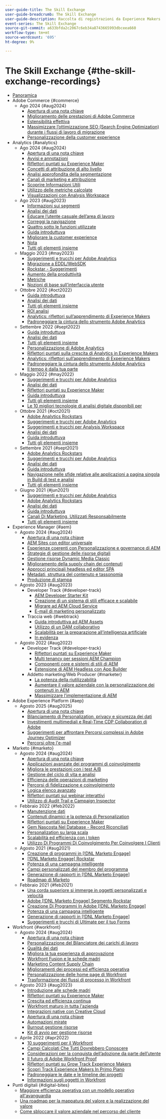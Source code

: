 ```yaml
---
user-guide-title: The Skill Exchange
user-guide-breadcrumb: The Skill Exchange
user-guide-description: Raccolta di registrazioni da Experience Makers The Skill Exchange
event-series: The Skill Exchange
source-git-commit: a633bfda2c2067c6eb34a8743665993dbceea660
workflow-type: tm+mt
source-wordcount: '695'
ht-degree: 9%

---
```



# The Skill Exchange {#the-skill-exchange-recordings}

+ [Panoramica](overview.md)
+ Adobe Commerce {#commerce}
   + Ago 2024 {#aug2024}
      + [Apertura di una nota chiave](commerce/aug2024/keynote.md)
      + [Miglioramento delle prestazioni di Adobe Commerce](commerce/aug2024/commerce-performance.md)
      + [Estensibilità effettiva](commerce/aug2024/extensibility.md)
      + [Massimizzare l’ottimizzazione SEO (Search Engine Optimization) durante i flussi di lavoro di migrazione](commerce/aug2024/seo-migration-workflows.md)
      + [Personalizzazione della customer experience](commerce/aug2024/personalization.md)
+ Analytics {#analytics}
   + Ago 2024 {#aug2024}
      + [Apertura di una nota chiave](analytics/aug2024/keynote.md)
      + [Avvisi e annotazioni](analytics/aug2024/alerts-annotations.md)
      + [Riflettori puntati su Experience Maker](analytics/aug2024/spotlight-reporting-analysis.md)
      + [Concetti di attribuzione di alto livello](analytics/aug2024/attribution-concepts.md)
      + [Analisi approfondita della segmentazione](analytics/aug2024/segmentation.md)
      + [Canali di marketing e attribuzione](analytics/aug2024/marketing-channels-attribution.md)
      + [Scoprire Informazioni Utili](analytics/aug2024/uncover-valuable-insights.md)
      + [Utilizzo delle metriche calcolate](analytics/aug2024/calculated-metrics.md)
      + [Visualizzazioni con Analysis Workspace](analytics/aug2024/spotlight-visualizations.md)
   + Ago 2023 {#aug2023}
      + [Informazioni sui segmenti](analytics/aug2023/spotlight-segments.md)
      + [Analisi dei dati](analytics/aug2023/analyze-the-data.md)
      + [Educare l’utente casuale dell’area di lavoro](analytics/aug2023/spotlight-workspace-user.md)
      + [Correggi la navigazione](analytics/aug2023/fix-navigation.md)
      + [Quattro sotto le funzioni utilizzate](analytics/aug2023/data-analysis.md)
      + [Guida introduttuva](analytics/aug2023/getting-started.md)
      + [Migliorare la customer experience](analytics/aug2023/anti-conversion.md)
      + [Nota](analytics/aug2023/keynote.md)
      + [Tutti gli elementi insieme](analytics/aug2023/putting-together.md)
   + Maggio 2023 {#may2023}
      + [Suggerimenti e trucchi per Adobe Analytics](analytics/may2023/tips-and-tricks.md)
      + [Migrazione a EDDL/WebSDK](analytics/may2023/migrate.md)
      + [Rockstar - Suggerimenti](analytics/may2023/rockstar-tips.md)
      + [Aumento della produttività](analytics/may2023/productivity.md)
      + [Metriche](analytics/may2023/metrics.md)
      + [Nozioni di base sull’interfaccia utente](analytics/may2023/user-interface.md)
   + Ottobre 2022 {#oct2022}
      + [Guida introduttuva](analytics/oct2022/getting-started.md)
      + [Analisi dei dati](analytics/oct2022/analyzing-the-data.md)
      + [Tutti gli elementi insieme](analytics/oct2022/putting-it-all-together.md)
      + [ROI analisi](analytics/oct2022/analytics-roi.md)
      + [Analytics: riflettori sull’apprendimento di Experience Makers](analytics/oct2022/spotlight.md)
      + [Padroneggiare la cintura dello strumento Adobe Analytics](analytics/oct2022/toolbelt.md)
   + Settembre 2022 {#sept2022}
      + [Guida introduttuva](analytics/sept2022/getting-started.md)
      + [Analisi dei dati](analytics/sept2022/analyzing-the-data.md)
      + [Tutti gli elementi insieme](analytics/sept2022/putting-it-all-together.md)
      + [Personalizzazione di Adobe Analytics](analytics/sept2022/making-analytics-your-own.md)
      + [Riflettori puntati sulla crescita di Analytics in Experience Makers](analytics/sept2022/grow-spotlight.md)
      + [Analytics: riflettori sull’apprendimento di Experience Makers](analytics/sept2022/learn-spotlight.md)
      + [Padroneggiare la cintura dello strumento Adobe Analytics](analytics/sept2022/toolbelt.md)
      + [Il tempo è dalla tua parte](analytics/sept2022/time-is-on-your-side.md)
   + Maggio 2022 {#may2022}
      + [Suggerimenti e trucchi per Adobe Analytics](analytics/may2022/tips-and-tricks.md)
      + [Analisi dei dati](analytics/may2022/analyze-data.md)
      + [Riflettori puntati su Experience Maker](analytics/may2022/experience-makers-spotlight.md)
      + [Guida introduttuva](analytics/may2022/getting-started.md)
      + [Tutti gli elementi insieme](analytics/may2022/putting-all-together.md)
      + [Le 10 migliori tecnologie di analisi digitale disponibili per](analytics/may2022/top-ten.md)
   + Ottobre 2021 {#oct2021}
      + [Adobe Analytics Rockstars](analytics/oct2021/analytics-rockstars.md)
      + [Suggerimenti e trucchi per Adobe Analytics](analytics/oct2021/tips-and-tricks.md)
      + [Suggerimenti e trucchi per Analysis Workspace](analytics/oct2021/analysis-workspace-tips-and-tricks.md)
      + [Analisi dei dati](analytics/oct2021/analyze-data.md)
      + [Guida introduttuva](analytics/oct2021/getting-started.md)
      + [Tutti gli elementi insieme](analytics/oct2021/putting-all-together.md)
   + Settembre 2021 {#sept2021}
      + [Adobe Analytics Rockstars](analytics/sept2021/analytics-rockstars.md)
      + [Suggerimenti e trucchi per Adobe Analytics](analytics/sept2021/tips-and-tricks.md)
      + [Analisi dei dati](analytics/sept2021/analyze-data.md)
      + [Guida introduttuva](analytics/sept2021/getting-started.md)
      + [Navigazione nelle sfide relative alle applicazioni a pagina singola in Build di test e analisi](analytics/sept2021/navigate-spa.md)
      + [Tutti gli elementi insieme](analytics/sept2021/putting-all-together.md)
   + Giugno 2021 {#jun2021}
      + [Suggerimenti e trucchi per Adobe Analytics](analytics/jun2021/tips-and-tricks.md)
      + [Adobe Analytics Rockstars](analytics/jun2021/analytics-rockstars.md)
      + [Analisi dei dati](analytics/jun2021/analyze-data.md)
      + [Guida introduttuva](analytics/jun2021/getting-started.md)
      + [Canali Di Marketing, Utilizzati Responsabilmente](analytics/jun2021/marketing-channels.md)
      + [Tutti gli elementi insieme](analytics/jun2021/putting-all-together.md)
+ Experience Manager {#aem}
   + Agosto 2024 {#aug2024}
      + [Apertura di una nota chiave](aem/aug2024/keynote.md)
      + [AEM Sites con editor universale](aem/aug2024/universal-editor.md)
      + [Esperienze coerenti con Personalizzazione e governance di AEM](aem/aug2024/customize-elements.md)
      + [Strategie di gestione delle risorse digitali](aem/aug2024/spotlight-dam-strategies.md)
      + [Gestione risorse Dynamic Media Classic](aem/aug2024/dmc-asset-management.md)
      + [Miglioramento della supply chain dei contenuti](aem/aug2024/spotlight-content-supply-chain.md)
      + [Approcci principali headless ed editor SPA](aem/aug2024/headless-spa-editor.md)
      + [Metadati, struttura del contenuto e tassonomia](aem/aug2024/dam-performance.md)
      + [Produzione di stampa](aem/aug2024/print-production.md)
   + Agosto 2023 {#aug2023}
      + Developer Track {#developer-track}
         + [AEM Developer Starter Kit](aem/aug2023/deploy-new-project.md)
         + [Creazione di un sistema di stili efficace e scalabile](aem/aug2023/scalable-style-system.md)
         + [Migrare ad AEM Cloud Service](aem/aug2023/migrate-to-aemcs.md)
         + [E-mail di marketing personalizzato](aem/aug2023/personalized-marketing-emails.md)
      + Traccia web {#webtrack}
         + [Guida introduttiva ad AEM Assets](aem/aug2023/getting-started-aem-assets.md)
         + [Utilizzo di un DAM collaborativo](aem/aug2023/collaborative-dam.md)
         + [Scalabilità per la preparazione all’intelligenza artificiale](aem/aug2023/metadata.md)
         + [In evidenza](aem/aug2023/spotlight.md)
   + Agosto 2022 {#aug2022}
      + Developer Track {#developer-track}
         + [Riflettori puntati su Experience Maker](aem/aug2022/spotlight.md)
         + [Multi tenancy per sessioni AEM Champion](aem/aug2022/multi-tenancy.md)
         + [Componenti core e sistemi di stili di AEM](aem/aug2022/core-components.md)
         + [Estensione di AEM Headless con App Builder](aem/aug2022/app-builder.md)
      + Addetto marketing/Web Producer {#marketer}
         + [La potenza della riutilizzabilità](aem/aug2022/reusability.md)
         + [Aumentare il valore aziendale con la personalizzazione dei contenuti in AEM](aem/aug2022/personalization.md)
         + [Massimizzare l’implementazione di AEM](aem/aug2022/implementation.md)
+ Adobe Experience Platform {#aep}
   + Agosto 2025 {#aug2025}
      + [Apertura di una nota chiave](aep-apps/2025/aug/opening-keynote.md)
      + [Bilanciamento di Personalization, privacy e sicurezza dei dati](aep-apps/2025/aug/personalization-privacy-data-security.md)
      + [Investimenti multimediali e Real-Time CDP Collaboration di Adobe](aep-apps/2025/aug/real-time-cdp-collaboration.md)
      + [Suggerimenti per affrontare Percorsi complessi in Adobe Journey Optimizer](aep-apps/2025/aug/tips-for-tackling-journeys.md)
      + [Percorsi oltre l&#39;e-mail](aep-apps/2025/aug/journeys-beyond-email.md)
+ Marketo {#marketo}
   + Agosto 2024 {#aug2024}
      + [Apertura di una nota chiave](marketo/aug2024/keynote.md)
      + [Applicazioni avanzate dei programmi di coinvolgimento](marketo/aug2024/advanced-applications-engagment-programs.md)
      + [Migliora le prestazioni con i test A/B](marketo/aug2024/a-b-testing.md)
      + [Gestione del ciclo di vita e analisi](marketo/aug2024/lifecycle-management-analytics.md)
      + [Efficienza delle operazioni di marketing](marketo/aug2024/spotlight-marketing-ops-efficiency.md)
      + [Percorsi di fidelizzazione e coinvolgimento](marketo/aug2024/retention-engagement-journey.md)
      + [Logica elenco avanzato](marketo/aug2024/smart-list-logic.md)
      + [Riflettori puntati sui webinar interattivi](marketo/aug2024/spotlight-interactive-webinars.md)
      + [Utilizzo di Audit Trail e Campaign Inspector](marketo/aug2024/audit-trail-campaign-inspector.md)
   + Febbraio 2022 {#feb2022}
      + [Manutenzione dati](marketo/feb2022/data-maintenance.md)
      + [Contenuti dinamici e la potenza di Personalization](marketo/feb2022/dynamic-content.md)
      + [Riflettori puntati su Experience Maker](marketo/feb2022/experience-makers-spotlight.md)
      + [Gem Nascosta Nel Database - Record Riconciliati](marketo/feb2022/hidden-gems.md)
      + [Personalization su larga scala](marketo/feb2022/personalization-at-scale.md)
      + [Scalabilità ed efficienza con i token](marketo/feb2022/using-tokens.md)
      + [Utilizzo Di Programmi Di Coinvolgimento Per Coinvolgere I Clienti](marketo/feb2022/utilize-engagement-programs.md)
   + Agosto 2021 {#aug2021}
      + [Creazione di programmi in  [!DNL Marketo Engage]](marketo/aug2021/create-programs.md)
      + [[!DNL Marketo Engage] Rockstar](marketo/aug2021/engage-rockstars.md)
      + [Potenza di una campagna intelligente](marketo/aug2021/smart-campaign.md)
      + [Campi personalizzati del membro del programma](marketo/aug2021/program-member-custom-fields.md)
      + [Generazione di rapporti in  [!DNL Marketo Engage]](marketo/aug2021/reporting.md)
      + [Roadmap di Marketo](marketo/aug2021/marketo-roadmap.md)
   + Febbraio 2021 {#feb2021}
      + [Una corda superiore si immerge in oggetti personalizzati e velocità](marketo/feb2021/custom-objects.md)
      + [Adobe [!DNL Marketo Engage] Segmento Rockstar](marketo/feb2021/rockstar.md)
      + [Creazione Di Programmi In Adobe [!DNL Marketo Engage]](marketo/feb2021/create-programs.md)
      + [Potenza di una campagna intelligente](marketo/feb2021/power-of-smart-campaign.md)
      + [Generazione di rapporti in  [!DNL Marketo Engage]](marketo/feb2021/reporting-within-marketo.md)
      + [Suggerimenti e trucchi di Ultimate per il tuo Forms](marketo/feb2021/forms-tips-and-tricks.md)
+ Workfront {#workfront}
   + Agosto 2024 {#aug2024}
      + [Apertura di una nota chiave](workfront/aug2024/keynote.md)
      + [Personalizzazione del Bilanciatore dei carichi di lavoro](workfront/aug2024/workload-balancer.md)
      + [Qualità dei dati](workfront/aug2024/data-quality.md)
      + [Migliora la tua esperienza di approvazione](workfront/aug2024/approval-experience.md)
      + [Workfront Fusion e le schede madri](workfront/aug2024/fusion-boards.md)
      + [Marketing Content Supply Chain](workfront/aug2024/content-supply-chain.md)
      + [Miglioramenti dei processi ed efficienza operativa](workfront/aug2024/spotlight-process-operations.md)
      + [Personalizzazione delle home page di Workfront](workfront/aug2024/tailoring-homepages.md)
      + [Trasformazione dei flussi di processo in Workfront](workfront/aug2024/spotlight-process-flows.md)
   + Agosto 2023 {#aug2023}
      + [Introduzione alle schede madri](workfront/aug2023/introduction-to-boards.md)
      + [Riflettori puntati su Experience Maker](workfront/aug2023/spotlight.md)
      + [Crescita ed efficienza continua](workfront/aug2023/growth-continued-efficiencies.md)
      + [Workfront maturo in tutta l&#39;azienda](workfront/aug2023/workfront-across-enterprise.md)
      + [Integrazioni native con Creative Cloud](workfront/aug2023/native-integtrations.md)
      + [Apertura di una nota chiave](workfront/aug2023/opening-keynote.md)
      + [Automazioni mirate](workfront/aug2023/automations.md)
      + [Burnout gestione risorse](workfront/aug2023/resource-management-burnout.md)
      + [Kit di avvio per gestione risorse](workfront/aug2023/resource-management-starter-kit.md)
   + Aprile 2022 {#apr2022}
      + [10 suggerimenti per il Workfront](workfront/apr2022/ten-tips.md)
      + [Campi Calcolati Che Tutti Dovrebbero Conoscere](workfront/apr2022/calculated-fields.md)
      + [Considerazioni per la conquista dell’adozione da parte dell’utente](workfront/apr2022/user-adoption.md)
      + [Il futuro di Adobe Workfront Proof](workfront/apr2022/workfront-proof.md)
      + [Riflettori puntati su Grow Track Experience Makers](workfront/apr2022/grow-track-spotlight.md)
      + [Scopri Track Experience Makers In Primo Piano](workfront/apr2022/learn-track-spotlight.md)
      + [Padroneggiare le date e le timeline dei progetti](workfront/apr2022/projects-dates-timelines.md)
      + [Informazioni sugli oggetti in Workfront](workfront/apr2022/understanding-objects.md)
+ Punti digitali {#digital-bites}
   + [Maggiore efficienza operativa con un modello operativo all&#39;avanguardia](digital-bites/operational-model.md)
   + [Una roadmap per la mappatura del valore e la realizzazione del valore](digital-bites/roadmap.md)
   + [Come sbloccare il valore aziendale nel percorso del cliente](digital-bites/business-value.md)
